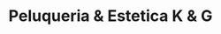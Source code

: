 ---
title: "Peluqueria & Estetica K & G"
url: /bogota/peluqueria-y-estetica-k-y-g/
shop: cosméticos
---